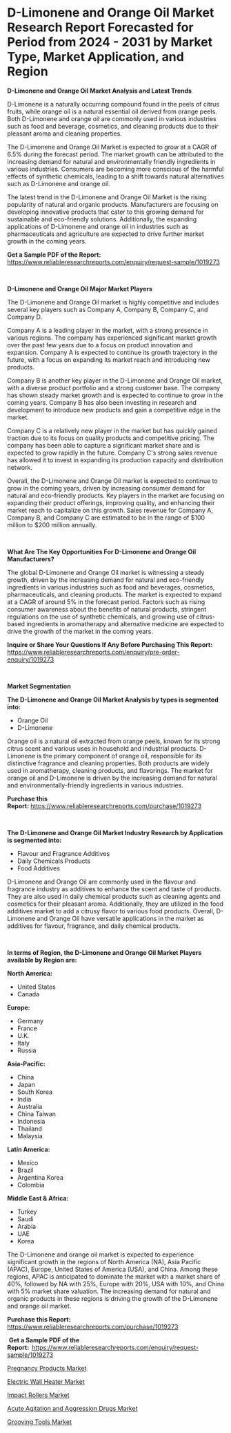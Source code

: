 <p><h1>D-Limonene and Orange Oil Market Research Report Forecasted for Period from 2024 -  2031 by Market Type, Market Application, and Region</h1></p><p><strong>D-Limonene and Orange Oil Market Analysis and Latest Trends</strong></p>
<p><p>D-Limonene is a naturally occurring compound found in the peels of citrus fruits, while orange oil is a natural essential oil derived from orange peels. Both D-Limonene and orange oil are commonly used in various industries such as food and beverage, cosmetics, and cleaning products due to their pleasant aroma and cleaning properties.</p><p>The D-Limonene and Orange Oil Market is expected to grow at a CAGR of 6.5% during the forecast period. The market growth can be attributed to the increasing demand for natural and environmentally friendly ingredients in various industries. Consumers are becoming more conscious of the harmful effects of synthetic chemicals, leading to a shift towards natural alternatives such as D-Limonene and orange oil.</p><p>The latest trend in the D-Limonene and Orange Oil Market is the rising popularity of natural and organic products. Manufacturers are focusing on developing innovative products that cater to this growing demand for sustainable and eco-friendly solutions. Additionally, the expanding applications of D-Limonene and orange oil in industries such as pharmaceuticals and agriculture are expected to drive further market growth in the coming years.</p></p>
<p><strong>Get a Sample PDF of the Report:&nbsp;</strong> <a href="https://www.reliableresearchreports.com/enquiry/request-sample/1019273">https://www.reliableresearchreports.com/enquiry/request-sample/1019273</a></p>
<p>&nbsp;</p>
<p><strong>D-Limonene and Orange Oil Major Market Players</strong></p>
<p><p>The D-Limonene and Orange Oil market is highly competitive and includes several key players such as Company A, Company B, Company C, and Company D. </p><p>Company A is a leading player in the market, with a strong presence in various regions. The company has experienced significant market growth over the past few years due to a focus on product innovation and expansion. Company A is expected to continue its growth trajectory in the future, with a focus on expanding its market reach and introducing new products.</p><p>Company B is another key player in the D-Limonene and Orange Oil market, with a diverse product portfolio and a strong customer base. The company has shown steady market growth and is expected to continue to grow in the coming years. Company B has also been investing in research and development to introduce new products and gain a competitive edge in the market.</p><p>Company C is a relatively new player in the market but has quickly gained traction due to its focus on quality products and competitive pricing. The company has been able to capture a significant market share and is expected to grow rapidly in the future. Company C's strong sales revenue has allowed it to invest in expanding its production capacity and distribution network.</p><p>Overall, the D-Limonene and Orange Oil market is expected to continue to grow in the coming years, driven by increasing consumer demand for natural and eco-friendly products. Key players in the market are focusing on expanding their product offerings, improving quality, and enhancing their market reach to capitalize on this growth. Sales revenue for Company A, Company B, and Company C are estimated to be in the range of $100 million to $200 million annually.</p></p>
<p>&nbsp;</p>
<p><strong>What Are The Key Opportunities For D-Limonene and Orange Oil Manufacturers?</strong></p>
<p><p>The global D-Limonene and Orange Oil market is witnessing a steady growth, driven by the increasing demand for natural and eco-friendly ingredients in various industries such as food and beverages, cosmetics, pharmaceuticals, and cleaning products. The market is expected to expand at a CAGR of around 5% in the forecast period. Factors such as rising consumer awareness about the benefits of natural products, stringent regulations on the use of synthetic chemicals, and growing use of citrus-based ingredients in aromatherapy and alternative medicine are expected to drive the growth of the market in the coming years.</p></p>
<p><strong>Inquire or Share Your Questions If Any Before Purchasing This Report:</strong> <a href="https://www.reliableresearchreports.com/enquiry/pre-order-enquiry/1019273">https://www.reliableresearchreports.com/enquiry/pre-order-enquiry/1019273</a></p>
<p>&nbsp;</p>
<p><strong>Market Segmentation</strong></p>
<p><strong>The D-Limonene and Orange Oil Market Analysis by types is segmented into:</strong></p>
<p><ul><li>Orange Oil</li><li>D-Limonene</li></ul></p>
<p><p>Orange oil is a natural oil extracted from orange peels, known for its strong citrus scent and various uses in household and industrial products. D-Limonene is the primary component of orange oil, responsible for its distinctive fragrance and cleaning properties. Both products are widely used in aromatherapy, cleaning products, and flavorings. The market for orange oil and D-Limonene is driven by the increasing demand for natural and environmentally-friendly ingredients in various industries.</p></p>
<p><strong>Purchase this Report:&nbsp;</strong><a href="https://www.reliableresearchreports.com/purchase/1019273">https://www.reliableresearchreports.com/purchase/1019273</a></p>
<p>&nbsp;</p>
<p><strong>The D-Limonene and Orange Oil Market Industry Research by Application is segmented into:</strong></p>
<p><ul><li>Flavour and Fragrance Additives</li><li>Daily Chemicals Products</li><li>Food Additives</li></ul></p>
<p><p>D-Limonene and Orange Oil are commonly used in the flavour and fragrance industry as additives to enhance the scent and taste of products. They are also used in daily chemical products such as cleaning agents and cosmetics for their pleasant aroma. Additionally, they are utilized in the food additives market to add a citrusy flavor to various food products. Overall, D-Limonene and Orange Oil have versatile applications in the market as additives for flavour, fragrance, and daily chemical products.</p></p>
<p>&nbsp;</p>
<p><strong>In terms of Region, the D-Limonene and Orange Oil Market Players available by Region are:</strong></p>
<p>
    <p> <strong> North America: </strong>
        <ul>
            <li>United States</li>
            <li>Canada</li>
        </ul>
        </p> 
    <p> <strong> Europe: </strong>
        <ul>
            <li>Germany</li>
            <li>France</li>
            <li>U.K.</li>
            <li>Italy</li>
            <li>Russia</li>
        </ul>
        </p> 
    <p> <strong> Asia-Pacific: </strong>
        <ul>
            <li>China</li>
            <li>Japan</li>
            <li>South Korea</li>
            <li>India</li>
            <li>Australia</li>
            <li>China Taiwan</li>
            <li>Indonesia</li>
            <li>Thailand</li>
            <li>Malaysia</li>
        </ul>
        </p> 
    <p> <strong> Latin America: </strong>
        <ul>
            <li>Mexico</li>
            <li>Brazil</li>
            <li>Argentina Korea</li>
            <li>Colombia</li>
        </ul>
        </p> 
    <p> <strong> Middle East & Africa: </strong>
        <ul>
            <li>Turkey</li>
            <li>Saudi</li>
            <li>Arabia</li>
            <li>UAE</li>
            <li>Korea</li>
        </ul>
    </p>
    </p>
<p><p>The D-Limonene and orange oil market is expected to experience significant growth in the regions of North America (NA), Asia Pacific (APAC), Europe, United States of America (USA), and China. Among these regions, APAC is anticipated to dominate the market with a market share of 40%, followed by NA with 25%, Europe with 20%, USA with 10%, and China with 5% market share valuation. The increasing demand for natural and organic products in these regions is driving the growth of the D-Limonene and orange oil market.</p></p>
<p><strong>Purchase this Report: </strong><a href="https://www.reliableresearchreports.com/purchase/1019273">https://www.reliableresearchreports.com/purchase/1019273</a></p>
<p>&nbsp;<strong>Get a Sample PDF of the Report:&nbsp;&nbsp;</strong><a href="https://www.reliableresearchreports.com/enquiry/request-sample/1019273">https://www.reliableresearchreports.com/enquiry/request-sample/1019273</a></p>
<p><strong></strong></p>
<p><p><a href="https://github.com/Alonsoolds3wq1d81czn8rbol/Market-Research-Report-List-1/blob/main/pregnancy-products-market.md">Pregnancy Products Market</a></p><p><a href="https://github.com/yemakinde/Market-Research-Report-List-1/blob/main/electric-wall-heater-market.md">Electric Wall Heater Market</a></p><p><a href="https://medium.com/@chiragreportprime/impact-rollers-market-report-reveals-the-latest-trends-and-growth-opportunities-of-this-market-ee2e87db6c7c">Impact Rollers Market</a></p><p><a href="https://issuu.com/reportprime-2/docs/acute-agitation-and-aggression-drugs-market-size-2">Acute Agitation and Aggression Drugs Market</a></p><p><a href="https://medium.com/@chiragreportprime/grooving-tools-market-size-reveals-the-best-marketing-channels-in-global-industry-8fb64ff2ab20">Grooving Tools Market</a></p></p>